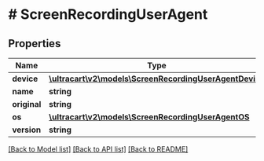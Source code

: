 # # ScreenRecordingUserAgent

## Properties

Name | Type | Description | Notes
------------ | ------------- | ------------- | -------------
**device** | [**\ultracart\v2\models\ScreenRecordingUserAgentDevice**](ScreenRecordingUserAgentDevice.md) |  | [optional]
**name** | **string** |  | [optional]
**original** | **string** |  | [optional]
**os** | [**\ultracart\v2\models\ScreenRecordingUserAgentOS**](ScreenRecordingUserAgentOS.md) |  | [optional]
**version** | **string** |  | [optional]

[[Back to Model list]](../../README.md#models) [[Back to API list]](../../README.md#endpoints) [[Back to README]](../../README.md)
